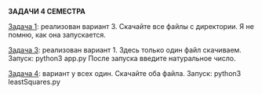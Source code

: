 **ЗАДАЧИ 4 СЕМЕСТРА**

[Задача 1](https://github.com/OperTosik/c/tree/main/hw/fourth_semester/Filesrv): реализован вариант 3.
Скачайте все файлы с директории.
Я не помню, как она запускается.

[Задача 3](https://github.com/OperTosik/c/blob/main/hw/fourth_semester/py/app.py): реализован вариант 1.
Здесь только один файл скачиваем.
Запуск: python3 app.py
После запуска введите натуральное число.

[Задача 4](https://github.com/OperTosik/c/tree/main/hw/fourth_semester/ml): вариант у всех один.
Скачайте оба файла.
Запуск: python3 leastSquares.py